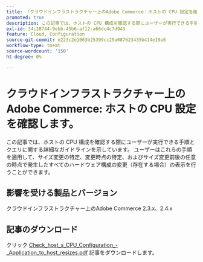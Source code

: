 ```yaml
---
title: 「クラウドインフラストラクチャー上のAdobe Commerce：ホストの CPU 設定を確認する」
promoted: true
description: この記事では、ホストの CPU 構成を確認する際にユーザーが実行できる手順とクエリに関する詳細なガイドラインを示しています。 ユーザーはこれらの手順を適用して、サイズ変更の特定、変更時点の特定、およびサイズ変更前後の任意の時点で発生したすべてのハードウェア構成の変更（存在する場合）の表示を行うことができます。
exl-id: 34c28744-9ebb-45b6-af12-a66dc4c7d943
feature: Cloud, Configuration
source-git-commit: e223c2e1063b25399cc29a087623435b414e19a6
workflow-type: tm+mt
source-wordcount: '150'
ht-degree: 0%

---
```


# クラウドインフラストラクチャー上のAdobe Commerce: ホストの CPU 設定を確認します。

この記事では、ホストの CPU 構成を確認する際にユーザーが実行できる手順とクエリに関する詳細なガイドラインを示しています。 ユーザーはこれらの手順を適用して、サイズ変更の特定、変更時点の特定、およびサイズ変更前後の任意の時点で発生したすべてのハードウェア構成の変更（存在する場合）の表示を行うことができます。

## 影響を受ける製品とバージョン

クラウドインフラストラクチャー上のAdobe Commerce 2.3.x、2.4.x

## 記事のダウンロード

クリック [Check_host_s_CPU_Configuration_-_Application_to_host_resizes.pdf](assets/Check_host_s_CPU_Configuration_-_Application_to_host_resizes.pdf) 記事をダウンロードします。
